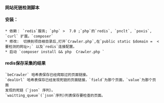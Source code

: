 ####  网站死链检测脚本

#### 安装：
    * 依赖： `redis`服务; `php` >  7.0 ;`php`的`redis`, `pnclt`, `poxis`, `curl` 扩展。`composer` 
    * 修改:  切换到项目根目录后,打开`Crawler.php`,在`public static $domain =  <要检测的网址>;` 以及`redis`连接配置。
    * 启动 `composer install && php  Crawler.php `

#### redis保存采集的结果
    `beCrawler` 哈希表保存已经爬取过的页面链接。
    `dealUrl` 哈希表保存已经发现死链的页面链接，`field`为那个页面，`value`为那个页面
    发现的死链（`json` 序列）。
    `waitting_queue`(`json`序列)列表保存要检查的页面。

